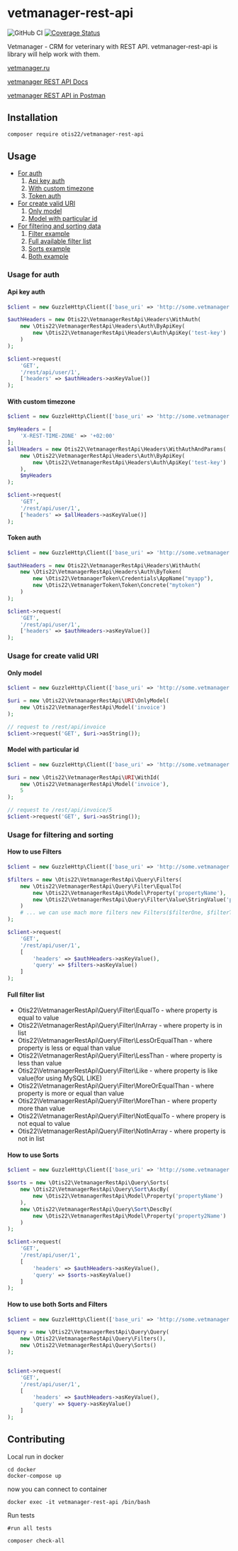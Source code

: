 # vetmanager-rest-api

![GitHub CI](https://github.com/otis22/vetmanager-rest-api/workflows/CI/badge.svg)
[![Coverage Status](https://coveralls.io/repos/github/otis22/vetmanager-rest-api/badge.svg?branch=main)](https://coveralls.io/github/otis22/vetmanager-rest-api?branch=main)


Vetmanager - CRM for veterinary with REST API. vetmanager-rest-api is library will help work with them.


[vetmanager.ru](https://vetmanager.ru/)

[vetmanager REST API Docs](https://vetmanager.ru/knowledgebase/rest-api-osnovnaya-informatsia)

[vetmanager REST API in Postman](https://god.postman.co/run-collection/64d692ca1ea129218ccb)

## Installation

```bash
composer require otis22/vetmanager-rest-api
```

## Usage 

* [For auth](#usage-for-auth)
    1. [Api key auth](#api-key-auth)
    1. [With custom timezone](#with-custom-timezone)
    1. [Token auth](#token-auth)
* [For create valid URI](#usage-for-create-valid-uri)
    1. [Only model](#only-model)
    1. [Model with particular id](#model-with-particular-id)
* [For filtering and sorting data](#usage-for-filtering-and-sorting)  
    1. [Filter example](#how-to-use-filters)
    1. [Full available filter list](#full-filter-list)
    1. [Sorts example](#how-to-use-sorts)
    1. [Both example](#how-to-use-both-sorts-and-filters)

### Usage for auth
#### Api key auth
```php
$client = new GuzzleHttp\Client(['base_uri' => 'http://some.vetmanager.ru']);

$authHeaders = new Otis22\VetmanagerRestApi\Headers\WithAuth(
    new \Otis22\VetmanagerRestApi\Headers\Auth\ByApiKey(
        new \Otis22\VetmanagerRestApi\Headers\Auth\ApiKey('test-key')
    )
);

$client->request(
    'GET',
    '/rest/api/user/1',
    ['headers' => $authHeaders->asKeyValue()]
);    
```
#### With custom timezone
```php
$client = new GuzzleHttp\Client(['base_uri' => 'http://some.vetmanager.ru']);

$myHeaders = [
    'X-REST-TIME-ZONE' => '+02:00'
];
$allHeaders = new Otis22\VetmanagerRestApi\Headers\WithAuthAndParams(
    new \Otis22\VetmanagerRestApi\Headers\Auth\ByApiKey(
        new \Otis22\VetmanagerRestApi\Headers\Auth\ApiKey('test-key')
    ),
    $myHeaders  
);

$client->request(
    'GET',
    '/rest/api/user/1',
    ['headers' => $allHeaders->asKeyValue()]
);    
```
#### Token auth
```php
$client = new GuzzleHttp\Client(['base_uri' => 'http://some.vetmanager.ru']);

$authHeaders = new Otis22\VetmanagerRestApi\Headers\WithAuth(
    new \Otis22\VetmanagerRestApi\Headers\Auth\ByToken(
        new \Otis22\VetmanagerToken\Credentials\AppName("myapp"),
        new \Otis22\VetmanagerToken\Token\Concrete("mytoken")
    )
);

$client->request(
    'GET',
    '/rest/api/user/1',
    ['headers' => $authHeaders->asKeyValue()]
); 
```

### Usage for create valid URI
#### Only model
```php
$client = new GuzzleHttp\Client(['base_uri' => 'http://some.vetmanager.ru']);

$uri = new \Otis22\VetmanagerRestApi\URI\OnlyModel(
    new \Otis22\VetmanagerRestApi\Model('invoice')
);

// request to /rest/api/invoice
$client->request('GET', $uri->asString()); 
 ```

#### Model with particular id
```php
$client = new GuzzleHttp\Client(['base_uri' => 'http://some.vetmanager.ru']);

$uri = new \Otis22\VetmanagerRestApi\URI\WithId(
    new \Otis22\VetmanagerRestApi\Model('invoice'),
    5
);

// request to /rest/api/invoice/5
$client->request('GET', $uri->asString()); 
```
### Usage for filtering and sorting
#### How to use Filters

```php
$client = new GuzzleHttp\Client(['base_uri' => 'http://some.vetmanager.ru']);

$filters = new \Otis22\VetmanagerRestApi\Query\Filters(
    new \Otis22\VetmanagerRestApi\Query\Filter\EqualTo(
        new \Otis22\VetmanagerRestApi\Model\Property('propertyName'),
        new \Otis22\VetmanagerRestApi\Query\Filter\Value\StringValue('propertyValue')
    )
    # ... we can use mach more filters new Filters($filterOne, $filterTwo, ... );
);

$client->request(
    'GET',
    '/rest/api/user/1',
    [
        'headers' => $authHeaders->asKeyValue(),
        'query' => $filters->asKeyValue()
    ]
); 
```
#### Full filter list
* Otis22\VetmanagerRestApi\Query\Filter\EqualTo - where property is equal to value
* Otis22\VetmanagerRestApi\Query\Filter\InArray - where property is in list
* Otis22\VetmanagerRestApi\Query\Filter\LessOrEqualThan - where property is less or equal than value
* Otis22\VetmanagerRestApi\Query\Filter\LessThan - where property is less than value
* Otis22\VetmanagerRestApi\Query\Filter\Like - where property is like value(for using MySQL LIKE)
* Otis22\VetmanagerRestApi\Query\Filter\MoreOrEqualThan - where property is more or equal than value
* Otis22\VetmanagerRestApi\Query\Filter\MoreThan - where property more than value
* Otis22\VetmanagerRestApi\Query\Filter\NotEqualTo - where propery is not equal to value
* Otis22\VetmanagerRestApi\Query\Filter\NotInArray - where property is not in list

#### How to use Sorts
```php
$client = new GuzzleHttp\Client(['base_uri' => 'http://some.vetmanager.ru']);

$sorts = new \Otis22\VetmanagerRestApi\Query\Sorts(
    new \Otis22\VetmanagerRestApi\Query\Sort\AscBy(
        new \Otis22\VetmanagerRestApi\Model\Property('propertyName')
    ), 
    new \Otis22\VetmanagerRestApi\Query\Sort\DescBy(
        new \Otis22\VetmanagerRestApi\Model\Property('property2Name')
    )
);

$client->request(
    'GET',
    '/rest/api/user/1',
    [
        'headers' => $authHeaders->asKeyValue(),
        'query' => $sorts->asKeyValue()
    ]
); 
```
#### How to use both Sorts and Filters
```php
$client = new GuzzleHttp\Client(['base_uri' => 'http://some.vetmanager.ru']);

$query = new \Otis22\VetmanagerRestApi\Query\Query(
    new \Otis22\VetmanagerRestApi\Query\Filters(),
    new \Otis22\VetmanagerRestApi\Query\Sorts()
);


$client->request(
    'GET',
    '/rest/api/user/1',
    [
        'headers' => $authHeaders->asKeyValue(),
        'query' => $query->asKeyValue()
    ]
); 
```

## Contributing

Local run in docker
```
cd docker
docker-compose up
```
now you can connect to container
```
docker exec -it vetmanager-rest-api /bin/bash
```
Run tests
```
#run all tests

composer check-all
```
